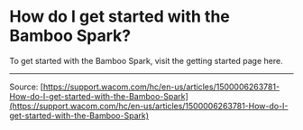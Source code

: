 # How do I get started with the Bamboo Spark?

To get started with the Bamboo Spark, visit the getting started page here.

---
Source: [https://support.wacom.com/hc/en-us/articles/1500006263781-How-do-I-get-started-with-the-Bamboo-Spark](https://support.wacom.com/hc/en-us/articles/1500006263781-How-do-I-get-started-with-the-Bamboo-Spark)
